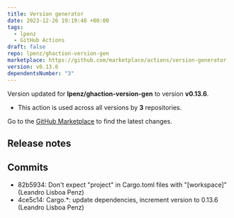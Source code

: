 ```yaml
---
title: Version generator
date: 2023-12-26 19:19:48 +00:00
tags:
  - lpenz
  - GitHub Actions
draft: false
repo: lpenz/ghaction-version-gen
marketplace: https://github.com/marketplace/actions/version-generator
version: v0.13.6
dependentsNumber: "3"
---
```



Version updated for **lpenz/ghaction-version-gen** to version **v0.13.6**.
- This action is used across all versions by **3** repositories.

Go to the [GitHub Marketplace](https://github.com/marketplace/actions/version-generator) to find the latest changes.

## Release notes

## Commits
- 82b5934: Don't expect "project" in Cargo.toml files with "[workspace]" (Leandro Lisboa Penz)
- 4ce5c14: Cargo.*: update dependencies, increment version to 0.13.6 (Leandro Lisboa Penz)
